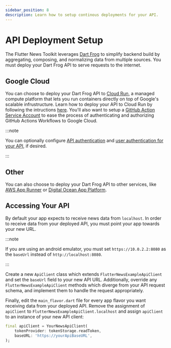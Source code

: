 ```yaml
---
sidebar_position: 8
description: Learn how to setup continous deployments for your API.
---
```


# API Deployment Setup

The Flutter News Toolkit leverages [Dart Frog](https://dartfrog.vgv.dev/docs/overview) to simplify backend build by aggregating, composing, and normalizing data from multiple sources. You must deploy your Dart Frog API to serve requests to the internet.

## Google Cloud

You can choose to deploy your Dart Frog API to [Cloud Run](https://cloud.google.com/run/docs/overview/what-is-cloud-run), a managed compute platform that lets you run containers directly on top of Google's scalable infrustructure. Learn how to deploy your API to Cloud Run by following the intructions [here](https://dartfrog.vgv.dev/docs/deploy/google-cloud-run). You'll also want to setup a [GitHub Action Service Account](https://cloud.google.com/blog/products/identity-security/enabling-keyless-authentication-from-github-actions) to ease the process of authenticating and authorizing GitHub Actions Workflows to Google Cloud.

:::note

You can optionally configure [API authentication](https://cloud.google.com/docs/authentication) and [user authentication for your API](https://cloud.google.com/run/docs/authenticating/end-users#cicp-firebase-auth), if desired.

:::

## Other

You can also choose to deploy your Dart Frog API to other services, like [AWS App Runner](https://dartfrog.vgv.dev/docs/deploy/aws-app-runner) or [Digital Ocean App Platform](https://dartfrog.vgv.dev/docs/deploy/digital-ocean-app-platform).

## Accessing Your API

By default your app expects to receive news data from `localhost`. In order to receive data from your deployed API, you must point your app towards your new URL.

:::note

If you are using an android emulator, you must set `https://10.0.2.2:8080` as the `baseUrl` instead of `http://localhost:8080`.

:::

Create a new `ApiClient` class which extends `FlutterNewsExampleApiClient` and set the `baseUrl` field to your new API URL. Additionally, override any `FlutterNewsExampleApiClient` methods which diverge from your API request schema, and implement them to handle the request appropriately.

Finally, edit the `main_flavor.dart` file for every app flavor you want receiving data from your deployed API. Remove the assignment of `apiClient` to `FlutterNewsExampleApiClient.localhost` and assign `apiClient` to an instance of your new API client:

```dart
final apiClient = YourNewsApiClient(
    tokenProvider: tokenStorage.readToken,
    baseURL: 'https://yourApiBaseURL',
);
```
